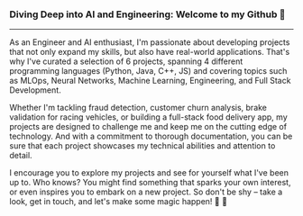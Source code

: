 






### Diving Deep into AI and Engineering: Welcome to my Github :wave:  
<hr></hr>

   As an Engineer and AI enthusiast, I'm passionate about developing projects that not only expand my skills, but also have real-world applications. That's why I've curated a selection of 6 projects, spanning 4 different programming languages (Python, Java, C++, JS) and covering topics such as MLOps, Neural Networks, Machine Learning, Engineering, and Full Stack Development.

 Whether I'm tackling fraud detection, customer churn analysis, brake validation for racing vehicles, or building a full-stack food delivery app, my projects are designed to challenge me and keep me on the cutting edge of technology. And with a commitment to thorough documentation, you can be sure that each project showcases my technical abilities and attention to detail.

 I encourage you to explore my projects and see for yourself what I've been up to. Who knows? You might find something that sparks your own interest, or even inspires you to embark on a new project. So don't be shy – take a look, get in touch, and let's make some magic happen! :rocket: :rocket:
 







<!--
**martinsejas/martinsejas** is a ✨ _special_ ✨ repository because its `README.md` (this file) appears on your GitHub profile.

Here are some ideas to get you started:

- 🔭 I’m currently working on ...
- 🌱 I’m currently learning ...
- 👯 I’m looking to collaborate on ...
- 🤔 I’m looking for help with ...
- 💬 Ask me about ...
- 📫 How to reach me: ...
- 😄 Pronouns: ...
- ⚡ Fun fact: ...
-->
